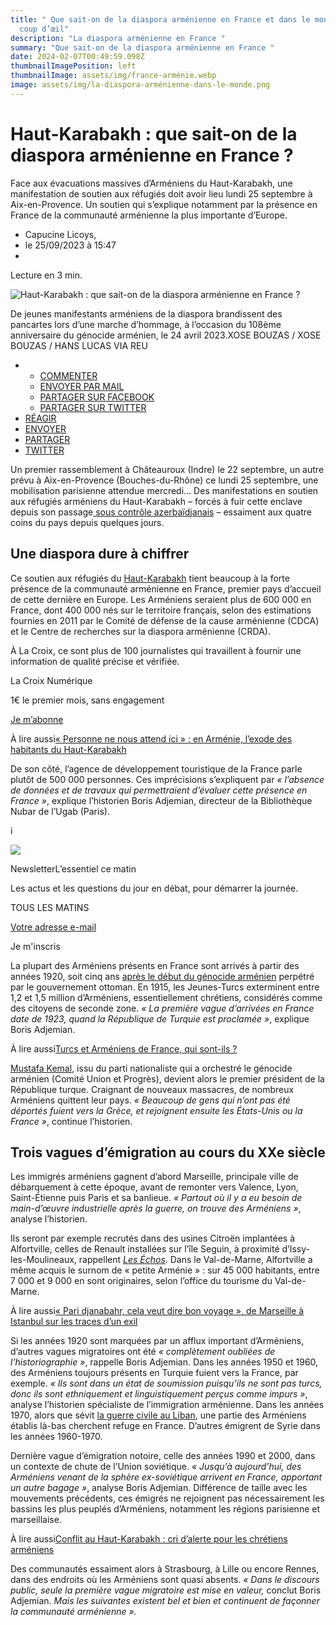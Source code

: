 ```yaml
---
title: " Que sait-on de la diaspora arménienne en France et dans le monde en un
  coup d’œil"
description: "La diaspora arménienne en France "
summary: "Que sait-on de la diaspora arménienne en France "
date: 2024-02-07T00:49:59.098Z
thumbnailImagePosition: left
thumbnailImage: assets/img/france-arménie.webp
image: assets/img/la-diaspora-arménienne-dans-le-monde.png
---
```

<!--StartFragment-->

# Haut-Karabakh : que sait-on de la diaspora arménienne en France ?

Face aux évacuations massives d’Arméniens du Haut-Karabakh, une manifestation de soutien aux réfugiés doit avoir lieu lundi 25 septembre à Aix-en-Provence. Un soutien qui s’explique notamment par la présence en France de la communauté arménienne la plus importante d’Europe.

* Capucine Licoys, 
* le 25/09/2023 à 15:47
*

Lecture en 3 min.

![Haut-Karabakh : que sait-on de la diaspora arménienne en France ?](https://i.la-croix.com/729x0/smart/2023/09/25/1201284163/jeunes-manifestants-armeniens-diaspora-brandissent-pancartesdune-marche-dhommage-loccasion-108eme-anniversaire-genocide-armenien-24-avril-2023_0.jpg)

[](<>)

De jeunes manifestants arméniens de la diaspora brandissent des pancartes lors d’une marche d’hommage, à l’occasion du 108ème anniversaire du génocide arménien, le 24 avril 2023.XOSE BOUZAS / XOSE BOUZAS / HANS LUCAS VIA REU

* * [COMMENTER](<>)
  * [ENVOYER PAR MAIL](mailto:?subject=Haut-Karabakh%C2%A0:%20que%20sait-on%20de%20la%20diaspora%20arm%C3%A9nienne%20en%20France%C2%A0?&body=Face%20aux%20%C3%A9vacuations%20massives%20d%E2%80%99Arm%C3%A9niens%20du%20Haut-Karabakh,%20une%20manifestation%20de%20soutien%20aux%20r%C3%A9fugi%C3%A9s%20doit%20avoir%20lieu%20lundi%2025%C2%A0septembre%20%C3%A0%20Aix-en-Provence.%20Un%20soutien%20qui%20s%E2%80%99explique%20notamment%20par%20la%20pr%C3%A9sence%20en%20France%20de%20la%20communaut%C3%A9%20arm%C3%A9nienne%20la%20plus%20importante%20d%E2%80%99Europe.%0D%0A%0D%0Ahttps://www.la-croix.com/international/Haut-Karabakh-sait-diaspora-armenienne-France-2023-09-25-1201284163)
  * [PARTAGER SUR FACEBOOK](https://www.facebook.com/sharer/sharer.php?u=https://www.la-croix.com/international/Haut-Karabakh-sait-diaspora-armenienne-France-2023-09-25-1201284163)
  * [PARTAGER SUR TWITTER](https://twitter.com/intent/tweet?&text=Haut-Karabakh%C2%A0:%20que%20sait-on%20de%20la%20diaspora%20arm%C3%A9nienne%20en%20France%C2%A0?&url=https://www.la-croix.com/international/Haut-Karabakh-sait-diaspora-armenienne-France-2023-09-25-1201284163)
* [RÉAGIR](<>)
* [ENVOYER](mailto:?subject=Haut-Karabakh%C2%A0:%20que%20sait-on%20de%20la%20diaspora%20arm%C3%A9nienne%20en%20France%C2%A0?&body=Face%20aux%20%C3%A9vacuations%20massives%20d%E2%80%99Arm%C3%A9niens%20du%20Haut-Karabakh,%20une%20manifestation%20de%20soutien%20aux%20r%C3%A9fugi%C3%A9s%20doit%20avoir%20lieu%20lundi%2025%C2%A0septembre%20%C3%A0%20Aix-en-Provence.%20Un%20soutien%20qui%20s%E2%80%99explique%20notamment%20par%20la%20pr%C3%A9sence%20en%20France%20de%20la%20communaut%C3%A9%20arm%C3%A9nienne%20la%20plus%20importante%20d%E2%80%99Europe.%0D%0A%0D%0Ahttps://www.la-croix.com/international/Haut-Karabakh-sait-diaspora-armenienne-France-2023-09-25-1201284163)
* [PARTAGER](https://www.facebook.com/sharer/sharer.php?u=https://www.la-croix.com/international/Haut-Karabakh-sait-diaspora-armenienne-France-2023-09-25-1201284163)
* [TWITTER](https://twitter.com/intent/tweet?&text=Haut-Karabakh%C2%A0:%20que%20sait-on%20de%20la%20diaspora%20arm%C3%A9nienne%20en%20France%C2%A0?&url=https://www.la-croix.com/international/Haut-Karabakh-sait-diaspora-armenienne-France-2023-09-25-1201284163)

Un premier rassemblement à Châteauroux (Indre) le 22 septembre, un autre prévu à Aix-en-Provence (Bouches-du-Rhône) ce lundi 25 septembre, une mobilisation parisienne attendue mercredi… Des manifestations en soutien aux réfugiés arméniens du Haut-Karabakh – forcés à fuir cette enclave depuis son passage[ sous contrôle azerbaïdjanais](https://www.la-croix.com/international/chute-Haut-Karabakh-armenien-2023-09-20-1201283549) – essaiment aux quatre coins du pays depuis quelques jours.

## Une diaspora dure à chiffrer

Ce soutien aux réfugiés du [Haut-Karabakh](https://www.la-croix.com/international/Nagorno-Nagorny-Haut-Karabakh-bataille-pas-seulement-semantique-2023-09-25-1201284159) tient beaucoup à la forte présence de la communauté arménienne en France, premier pays d’accueil de cette dernière en Europe. Les Arméniens seraient plus de 600 000 en France, dont 400 000 nés sur le territoire français, selon des estimations fournies en 2011 par le Comité de défense de la cause arménienne (CDCA) et le Centre de recherches sur la diaspora arménienne (CRDA).

À La Croix, ce sont plus de 100 journalistes qui travaillent à fournir une information de qualité précise et vérifiée.

La Croix Numérique

1€ le premier mois, sans engagement

[Je m’abonne](https://www.la-croix.com/abonnement)

À lire aussi[« Personne ne nous attend ici » : en Arménie, l’exode des habitants du Haut-Karabakh](https://www.la-croix.com/international/Personne-nous-attend-ici-Armenie-lexode-habitants-Haut-Karabakh-2023-09-25-1201284153)

De son côté, l’agence de développement touristique de la France parle plutôt de 500 000 personnes. Ces imprécisions s’expliquent par *« l’absence de données et de travaux qui permettraient d’évaluer cette présence en France »*, explique l’historien Boris Adjemian, directeur de la Bibliothèque Nubar de l’Ugab (Paris).

i

![](https://www.la-croix.com/build/lacroix/images/essentiel_matin.1c2ba1b6.svg)

NewsletterL’essentiel ce matin

Les actus et les questions du jour en débat, pour démarrer la journée.

TOUS LES MATINS

[Votre adresse e-mail](<mailto:Votre adresse e-mail>)

Je m'inscris

La plupart des Arméniens présents en France sont arrivés à partir des années 1920, soit cinq ans [après le début du génocide arménien](https://www.la-croix.com/culture/Au-bord-leffacement-dAnouche-Kunth-silences-refugies-armeniens-2023-09-10-1201282078) perpétré par le gouvernement ottoman. En 1915, les Jeunes-Turcs exterminent entre 1,2 et 1,5 million d’Arméniens, essentiellement chrétiens, considérés comme des citoyens de seconde zone. *« La première vague d’arrivées en France date de 1923, quand la République de Turquie est proclamée »*, explique Boris Adjemian.

À lire aussi[Turcs et Arméniens de France, qui sont-ils ?](https://www.la-croix.com/Actualite/France/Turcs-et-Armeniens-de-France-qui-sont-ils-2012-01-24-761662)

[Mustafa Kemal](https://www.la-croix.com/Monde/histoire-turquie-erdogan-portrait-hommes-forts-turcs-president-sultan-2023-05-10-1201266721), issu du parti nationaliste qui a orchestré le génocide arménien (Comité Union et Progrès), devient alors le premier président de la République turque. Craignant de nouveaux massacres, de nombreux Arméniens quittent leur pays. *« Beaucoup de gens qui n’ont pas été déportés fuient vers la Grèce, et rejoignent ensuite les États-Unis ou la France »*, continue l’historien.

## Trois vagues d’émigration au cours du XXe siècle

Les immigrés arméniens gagnent d’abord Marseille, principale ville de débarquement à cette époque, avant de remonter vers Valence, Lyon, Saint-Étienne puis Paris et sa banlieue. *« Partout où il y a eu besoin de main-d’œuvre industrielle après la guerre, on trouve des Arméniens »*, analyse l’historien.

Ils seront par exemple recrutés dans des usines Citroën implantées à Alfortville, celles de Renault installées sur l’île Seguin, à proximité d’Issy-les-Moulineaux, rappellent *[Les Échos](https://www.lesechos.fr/pme-regions/ile-de-france/issy-les-moulineaux-la-petite-armenie-des-hauts-de-seine-1779010)*. Dans le Val-de-Marne, Alfortville a même acquis le surnom de « petite Arménie » : sur 45 000 habitants, entre 7 000 et 9 000 en sont originaires, selon l’office du tourisme du Val-de-Marne.

À lire aussi[« Pari djanabahr, cela veut dire bon voyage », de Marseille à Istanbul sur les traces d’un exil](https://www.la-croix.com/France/Pari-djanabahr-cela-veut-dire-bon-voyage-Marseille-Istanbul-traces-dun-exil-2021-07-13-1201166128)

Si les années 1920 sont marquées par un afflux important d’Arméniens, d’autres vagues migratoires ont été *« complètement oubliées de l’historiographie »*, rappelle Boris Adjemian. Dans les années 1950 et 1960, des Arméniens toujours présents en Turquie fuient vers la France, par exemple. *« Ils sont dans un état de soumission puisqu’ils ne sont pas turcs, donc ils sont ethniquement et linguistiquement perçus comme impurs »*, analyse l’historien spécialiste de l’immigration arménienne. Dans les années 1970, alors que sévit [la guerre civile au Liban](https://www.la-croix.com/Monde/Moyen-Orient/Les-disparus-Liban-plaie-ouverte-guerre-civile-2016-08-30-1200785385), une partie des Arméniens établis là-bas cherchent refuge en France. D’autres émigrent de Syrie dans les années 1960-1970.

Dernière vague d’émigration notoire, celle des années 1990 et 2000, dans un contexte de chute de l’Union soviétique. *« Jusqu’à aujourd’hui, des Arméniens venant de la sphère ex-soviétique arrivent en France, apportant un autre bagage »*, analyse Boris Adjemian. Différence de taille avec les mouvements précédents, ces émigrés ne rejoignent pas nécessairement les bassins les plus peuplés d’Arméniens, notamment les régions parisienne et marseillaise.

À lire aussi[Conflit au Haut-Karabakh : cri d’alerte pour les chrétiens arméniens](https://www.la-croix.com/international/Conflit-Haut-Karabakh-cri-dalerte-chretiens-armeniens-2023-09-20-1201283535)

Des communautés essaiment alors à Strasbourg, à Lille ou encore Rennes, dans des endroits où les Arméniens sont quasi absents. *« Dans le discours public, seule la première vague migratoire est mise en valeur,* conclut Boris Adjemian. *Mais les suivantes existent bel et bien et continuent de façonner la communauté arménienne ».*

<!--EndFragment-->